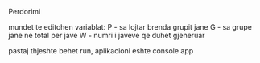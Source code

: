 ﻿Perdorimi

mundet te editohen variablat:
P - sa lojtar brenda grupit jane
G - sa grupe jane ne total per jave
W - numri i javeve qe duhet gjeneruar

pastaj thjeshte behet run, aplikacioni eshte console app